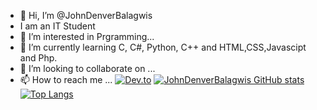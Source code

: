 - 👋 Hi, I’m @JohnDenverBalagwis
- I am an IT Student
- 👀 I’m interested in Prgramming...
- 🌱 I’m currently learning C, C#, Python, C++ and HTML,CSS,Javascipt and Php.
- 💞️ I’m looking to collaborate on ...
- 📫 How to reach me ...
[![Dev.to](https://github-readme-stats.vercel.app/api/pin/?username=JohnDenverBalagwis&repo=dev.to)](https://github.com/JohnDenverBalagwis/dev.to)
[![JohnDenverBalagwis GitHub stats](https://github-readme-stats.vercel.app/api?username=JohnDenverBalagwis)](https://github.com/JohnDenverBalagwis/github-readme-stats)
[![Top Langs](https://github-readme-stats.vercel.app/api/top-langs/?username=JohnDenverBalagwis)](https://github.com/JohnDenverBalagwis/github-readme-stats)
<!---
JohnDenverBalagwis/JohnDenverBalagwis is a ✨ special ✨ repository because its `README.md` (this file) appears on your GitHub profile.
You can click the Preview link to take a look at your changes.
--->
